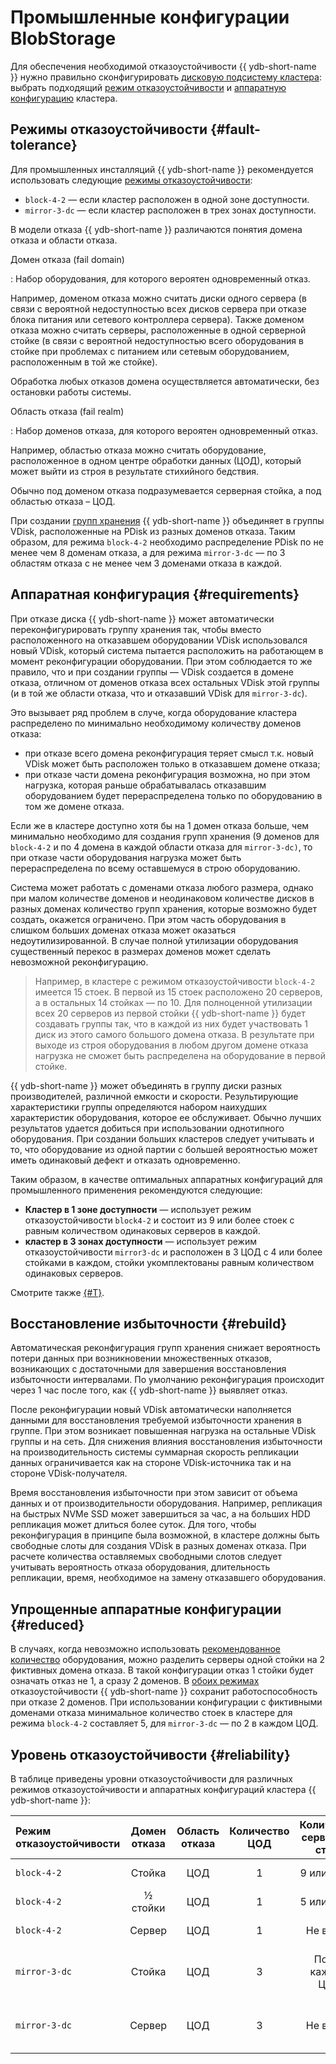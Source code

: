 # Промышленные конфигурации BlobStorage

Для обеспечения необходимой отказоустойчивости {{ ydb-short-name }} нужно правильно сконфигурировать [дисковую подсистему кластера](../concepts/cluster/distributed_storage.md): выбрать подходящий [режим отказоустойчивости](#fault-tolerance) и [аппаратную конфигурацию](#requirements) кластера.

## Режимы отказоустойчивости {#fault-tolerance}

Для промышленных инсталляций {{ ydb-short-name }} рекомендуется использовать следующие [режимы отказоустойчивости](../cluster/topology.md):

* `block-4-2` — если кластер расположен в одной зоне доступности.
* `mirror-3-dc` — если кластер расположен в трех зонах доступности.

В модели отказа {{ ydb-short-name }} различаются понятия домена отказа и области отказа.

Домен отказа (fail domain)

: Набор оборудования, для которого вероятен одновременный отказ.

  Например, доменом отказа можно считать диски одного сервера (в связи с вероятной недоступностью всех дисков сервера при отказе блока питания или сетевого контроллера сервера). Также доменом отказа можно считать серверы, расположенные в одной серверной стойке (в связи с вероятной недоступностью всего оборудования в стойке при проблемах с питанием или сетевым оборудованием, расположенным в той же стойке).

  Обработка любых отказов домена осуществляется автоматически, без остановки работы системы.

Область отказа (fail realm)

: Набор доменов отказа, для которого вероятен одновременный отказ.

  Например, областью отказа можно считать оборудование, расположенное в одном центре обработки данных (ЦОД), который может выйти из строя в результате стихийного бедствия.

Обычно под доменом отказа подразумевается серверная стойка, а под областью отказа – ЦОД.

При создании [групп хранения](../concepts/databases.md#storage-groups) {{ ydb-short-name }} объединяет в группы VDisk, расположенные на PDisk из разных доменов отказа. Таким образом, для режима `block-4-2` необходимо распределение PDisk по не менее чем 8 доменам отказа, а для режима `mirror-3-dc` — по 3 областям отказа с не менее чем 3 доменами отказа в каждой.

## Аппаратная конфигурация {#requirements}

При отказе диска {{ ydb-short-name }} может автоматически переконфигурировать группу хранения так, чтобы вместо расположенного на отказавшем оборудовании VDisk использовался новый VDisk, который система пытается расположить на работающем в момент реконфигурации оборудовании. При этом соблюдается то же правило, что и при создании группы — VDisk создается в домене отказа, отличном от доменов отказа всех остальных VDisk этой группы (и в той же области отказа, что и отказавший VDisk для `mirror-3-dc`).

Это вызывает ряд проблем в случе, когда оборудование кластера распределено по минимально необходимому количеству доменов отказа:

* при отказе всего домена реконфигурация теряет смысл т.к. новый VDisk может быть расположен только в отказавшем домене отказа;
* при отказе части домена реконфигурация возможна, но при этом нагрузка, которая раньше обрабатывалась отказавшим оборудованием будет перераспределена только по оборудованию в том же домене отказа.

Если же в кластере доступно хотя бы на 1 домен отказа больше, чем минимально необходимо для создания групп хранения (9 доменов для `block-4-2` и по 4 домена в каждой области отказа для `mirror-3-dc)`, то при отказе части оборудования нагрузка может быть перераспределена по всему оставшемуся в строю оборудованию.

Система может работать с доменами отказа любого размера, однако при малом количестве доменов и неодинаковом количестве дисков в разных доменах количество групп хранения, которые возможно будет создать, окажется ограничено. При этом часть оборудования в слишком больших доменах отказа может оказаться недоутилизированной. В случае полной утилизации оборудования существенный перекос в размерах доменов может сделать невозможной реконфигурацию.

>Например, в кластере с режимом отказоустойчивости `block-4-2` имеется 15 стоек. В первой из 15 стоек расположено 20 серверов, а в остальных 14 стойках — по 10. Для полноценной утилизации всех 20 серверов из первой стойки {{ ydb-short-name }} будет создавать группы так, что в каждой из них будет участвовать 1 диск из этого самого большого домена отказа. В результате при выходе из строя оборудования в любом другом домене отказа нагрузка не сможет быть распределена на оборудование в первой стойке.

{{ ydb-short-name }} может объединять в группу диски разных производителей, различной емкости и скорости. Результирующие характеристики группы определяются набором наихудших характеристик оборудования, которое ее обслуживает. Обычно лучших результатов удается добиться при использовании однотипного оборудования. При создании больших кластеров следует учитывать и то, что оборудование из одной партии с большей вероятностью может иметь одинаковый дефект и отказать одновременно.

Таким образом, в качестве оптимальных аппаратных конфигураций для промышленного применения рекомендуются следующие:

* **Кластер в 1 зоне доступности** — использует режим отказоустойчивости `block4-2` и состоит из 9 или более стоек с равным количеством одинаковых серверов в каждой.
* **кластер в 3 зонах доступности** — использует режим отказоустойчивости `mirror3-dc` и  расположен в 3 ЦОД с 4 или более стойками в каждом, стойки укомплектованы равным количеством одинаковых серверов.

Смотрите также [{#T}](#reduced).

## Восстановление избыточности {#rebuild}

Автоматическая реконфигурация групп хранения снижает вероятность потери данных при возникновении множественных отказов, возникающих с достаточными для завершения восстановления избыточности интервалами. По умолчанию реконфигурация происходит через 1 час после того, как {{ ydb-short-name }} выявляет отказ.

После реконфигурации новый VDisk автоматически наполняется данными для восстановления требуемой избыточности хранения в группе. При этом возникает повышенная нагрузка на остальные VDisk группы и на сеть. Для снижения влияния восстановления избыточности на производительность системы суммарная скорость репликации данных ограничивается как на стороне VDisk-источника так и на стороне VDisk-получателя.

Время восстановления избыточности при этом зависит от объема данных и от производительности оборудования. Например, репликация на быстрых NVMe SSD может завершиться за час, а на больших HDD репликация может длиться более суток.  Для того, чтобы реконфигурация в принципе была возможной, в кластере должны быть свободные слоты для создания VDisk в разных доменах отказа. При расчете количества оставляемых свободными слотов следует учитывать вероятность отказа оборудования, длительность репликации, время, необходимое на замену отказавшего оборудования.

## Упрощенные аппаратные конфигурации {#reduced}

В случаях, когда невозможно использовать [рекомендованное количество](#requirements) оборудования, можно разделить серверы одной стойки на 2 фиктивных домена отказа. В такой конфигурации отказ 1 стойки будет означать отказ не 1, а сразу 2 доменов. В [обоих режимах](#fault-tolerance) отказоустойчивости {{ ydb-short-name }} сохранит работоспособность при отказе 2 доменов. При использовании конфигурации с фиктивными доменами отказа минимальное количество стоек в кластере для режима `block-4-2` составляет 5, для `mirror-3-dc` — по 2 в каждом ЦОД.

## Уровень отказоустойчивости {#reliability}

В таблице приведены уровни отказоустойчивости для различных режимов отказоустойчивости и аппаратных конфигураций кластера {{ ydb-short-name }}:

Режим<br>отказоустойчивости | Домен<br>отказа | Область<br>отказа | Количество<br>ЦОД | Количество<br>серверных стоек | Уровень<br>отказоустойчивости
:--- | :---: | :---: | :---: | :---: | :---
`block-4-2` | Стойка | ЦОД | 1 | 9 или более | Переживает отказ 2 стоек
`block-4-2` | ½ стойки | ЦОД | 1 | 5 или более | Переживает отказ 1 стойки
`block-4-2` | Сервер | ЦОД | 1 | Не важно | Переживает отказ 2 серверов
`mirror-3-dc` | Стойка | ЦОД | 3 | По 4 в каждом ЦОД | Переживает отказ ЦОД и 1 стойки в одном из двух других ЦОД
`mirror-3-dc` | Сервер | ЦОД | 3 | Не важно | Переживает отказ ЦОД и 1 сервера в одном из двух других ЦОД
